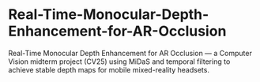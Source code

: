 # Real-Time-Monocular-Depth-Enhancement-for-AR-Occlusion
Real-Time Monocular Depth Enhancement for AR Occlusion — a Computer Vision midterm project (CV25) using MiDaS and temporal filtering to achieve stable depth maps for mobile mixed-reality headsets.
